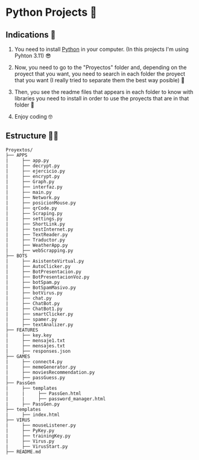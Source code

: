 # Python Projects :snake:

## Indications :hugs:

1. You need to install [Python](https://www.python.org/downloads/) in your computer. (In this projects I'm using Pyhton 3.11) :sunglasses:

2. Now, you need to go to the "Proyectos" folder and, depending on the proyect that you want, you need to search in each folder the proyect that you want (I really tried to separate them the best way posible) :thinking:

3. Then, you see the readme files that appears in each folder to know with libraries you need to install in order to use the proyects that are in that folder :monocle_face:

4. Enjoy coding :nerd_face:

## Estructure :mechanic:

    Proyextos/
    ├── APPS
    |     ├── app.py
    |     ├── decrypt.py
    |     ├── ejercicio.py
    |     ├── encrypt.py
    |     ├── Graph.py
    |     ├── interfaz.py
    |     ├── main.py
    |     ├── Network.py
    |     ├── posicionMouse.py
    |     ├── qrCode.py
    |     ├── Scraping.py
    |     ├── settings.py
    |     ├── ShortLink.py
    |     ├── testInternet.py
    |     ├── TextReader.py
    |     ├── Traductor.py
    |     ├── WeatherApp.py
    |     ├── webScrapping.py
    ├── BOTS
    |     ├── AsistenteVirtual.py
    |     ├── AutoClicker.py
    |     ├── BotPresentacion.py
    |     ├── BotPresentacionVoz.py
    |     ├── botSpam.py
    |     ├── BotSpamMasivo.py
    |     ├── botVirus.py
    |     ├── chat.py
    |     ├── ChatBot.py
    |     ├── ChatBot1.py
    |     ├── smartClicker.py
    |     ├── spamer.py
    |     ├── textAnalizer.py
    ├── FEATURES
    |     ├── key.key
    |     ├── mensaje1.txt
    |     ├── mensajes.txt
    |     ├── responses.json
    ├── GAMES
    |     ├── connect4.py
    |     ├── memeGenerator.py
    |     ├── moviesRecommendation.py
    |     ├── passGuess.py
    ├── PassGen
    |     ├── templates
    |     |     ├── PassGen.html
    |     |     ├── password_manager.html
    |     ├── PassGen.py
    ├── templates
    |     ├── index.html
    ├── VIRUS
    |     ├── mouseListener.py
    |     ├── PyKey.py
    |     ├── trainingKey.py
    |     ├── Virus.py
    |     ├── VirusStart.py
    ├── README.md
  
 
